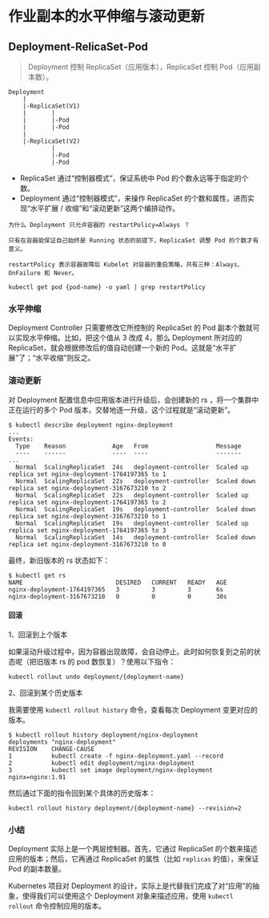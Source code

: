 # 作业副本的水平伸缩与滚动更新

## Deployment-RelicaSet-Pod

> Deployment 控制 ReplicaSet（应用版本），ReplicaSet 控制 Pod（应用副本数）。

```
Deployment
    |
    |-ReplicaSet(V1)
    |       |
    |       |-Pod
    |       |-Pod
    |       
    |-ReplicaSet(V2)
            |
            |-Pod
            |-Pod
```

- ReplicaSet 通过“控制器模式”，保证系统中 Pod 的个数永远等于指定的个数。
- Deployment 通过“控制器模式”，来操作 ReplicaSet 的个数和属性，进而实现“水平扩展 / 收缩”和“滚动更新”这两个编排动作。

```
为什么 Deployment 只允许容器的 restartPolicy=Always ？

只有在容器能保证自己始终是 Running 状态的前提下，ReplicaSet 调整 Pod 的个数才有意义。

restartPolicy 表示容器故障后 Kubelet 对容器的重启策略，共有三种：Always、OnFailure 和 Never。

kubectl get pod {pod-name} -o yaml | grep restartPolicy
```

### 水平伸缩

Deployment Controller 只需要修改它所控制的 ReplicaSet 的 Pod 副本个数就可以实现水平伸缩。比如，把这个值从 3 改成 4，那么 Deployment 所对应的 ReplicaSet，就会根据修改后的值自动创建一个新的 Pod。这就是“水平扩展”了；“水平收缩”则反之。 

### 滚动更新

对 Deployment 配置信息中应用版本进行升级后，会创建新的 rs ，将一个集群中正在运行的多个 Pod 版本，交替地逐一升级，这个过程就是“滚动更新”。

```shell
$ kubectl describe deployment nginx-deployment
...
Events:
  Type    Reason             Age   From                   Message
  ----    ------             ----  ----                   -------
...
  Normal  ScalingReplicaSet  24s   deployment-controller  Scaled up replica set nginx-deployment-1764197365 to 1
  Normal  ScalingReplicaSet  22s   deployment-controller  Scaled down replica set nginx-deployment-3167673210 to 2
  Normal  ScalingReplicaSet  22s   deployment-controller  Scaled up replica set nginx-deployment-1764197365 to 2
  Normal  ScalingReplicaSet  19s   deployment-controller  Scaled down replica set nginx-deployment-3167673210 to 1
  Normal  ScalingReplicaSet  19s   deployment-controller  Scaled up replica set nginx-deployment-1764197365 to 3
  Normal  ScalingReplicaSet  14s   deployment-controller  Scaled down replica set nginx-deployment-3167673210 to 0
```

最终，新旧版本的 rs 状态如下：

```shell
$ kubectl get rs
NAME                          DESIRED   CURRENT   READY   AGE
nginx-deployment-1764197365   3         3         3       6s
nginx-deployment-3167673210   0         0         0       30s
```

#### 回滚

1、回滚到上个版本

如果滚动升级过程中，因为容器出现故障，会自动停止。此时如何恢复到之前的状态呢（把旧版本 rs 的 pod 数恢复）？使用以下指令：

```shell
kubectl rollout undo deployment/{deployment-name}
```
2、回滚到某个历史版本

我需要使用 `kubectl rollout history` 命令，查看每次 Deployment 变更对应的版本。

```shell
$ kubectl rollout history deployment/nginx-deployment
deployments "nginx-deployment"
REVISION    CHANGE-CAUSE
1           kubectl create -f nginx-deployment.yaml --record
2           kubectl edit deployment/nginx-deployment
3           kubectl set image deployment/nginx-deployment nginx=nginx:1.91
```

然后通过下面的指令回到某个具体的历史版本：

```shell
kubectl rollout history deployment/{deployment-name} --revision=2
```

### 小结

Deployment 实际上是一个两层控制器。首先，它通过 ReplicaSet 的个数来描述应用的版本；然后，它再通过 ReplicaSet 的属性（比如 `replicas` 的值），来保证 Pod 的副本数量。

Kubernetes 项目对 Deployment 的设计，实际上是代替我们完成了对“应用”的抽象，使得我们可以使用这个 Deployment 对象来描述应用，使用 `kubectl rollout` 命令控制应用的版本。